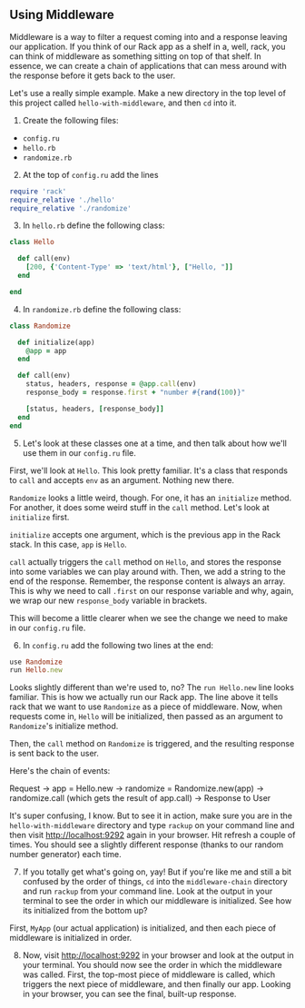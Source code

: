 

## Using Middleware

Middleware is a way to filter a request coming into and a response leaving our application. If you think of our Rack app as a shelf in a, well, rack, you can think of middleware as something sitting on top of that shelf. In essence, we can create a chain of applications that can mess around with the response before it gets back to the user.

Let's use a really simple example. Make a new directory in the top level of this project called `hello-with-middleware`, and then `cd` into it.

1. Create the following files:
  * `config.ru`
  * `hello.rb`
  * `randomize.rb`
2. At the top of `config.ru` add the lines
  
  ```ruby
  require 'rack'
  require_relative './hello'
  require_relative './randomize'
  ```

3. In `hello.rb` define the following class:

  ```ruby
  class Hello

    def call(env)
      [200, {'Content-Type' => 'text/html'}, ["Hello, "]]
    end

  end
  ```

4. In `randomize.rb` define the following class:

  ```ruby
  class Randomize

    def initialize(app)
      @app = app
    end

    def call(env)
      status, headers, response = @app.call(env)
      response_body = response.first + "number #{rand(100)}"

      [status, headers, [response_body]]
    end
  end
  ```

5. Let's look at these classes one at a time, and then talk about how we'll use them in our `config.ru` file.

  First, we'll look at `Hello`. This look pretty familiar. It's a class that responds to `call` and accepts `env` as an argument. Nothing new there.

  `Randomize` looks a little weird, though. For one, it has an `initialize` method. For another, it does some weird stuff in the `call` method. Let's look at `initialize` first.

  `initialize` accepts one argument, which is the previous app in the Rack stack. In this case, `app` is `Hello`.

  `call` actually triggers the `call` method on `Hello`, and stores the response into some variables we can play around with. Then, we add a string to the end of the response. Remember, the response content is always an array. This is why we need to call `.first` on our response variable and why, again, we wrap our new `response_body` variable in brackets.

  This will become a little clearer when we see the change we need to make in our `config.ru` file.

6. In `config.ru` add the following two lines at the end:

  ```ruby
  use Randomize
  run Hello.new
  ```

  Looks slightly different than we're used to, no? The `run Hello.new` line looks familiar. This is how we actually run our Rack app. The line above it tells rack that we want to use `Randomize` as a piece of middleware. Now, when requests come in, `Hello` will be initialized, then passed as an argument to `Randomize`'s initialize method.

  Then, the `call` method on `Randomize` is triggered, and the resulting response is sent back to the user.

  Here's the chain of events:

  Request -> app = Hello.new -> randomize = Randomize.new(app) -> randomize.call (which gets the result of app.call) -> Response to User

  It's super confusing, I know. But to see it in action, make sure you are in the `hello-with-middleware` directory and type `rackup` on your command line and then visit [http://localhost:9292](http://localhost:9292) again in your browser. Hit refresh a couple of times. You should see a slightly different response (thanks to our random number generator) each time.

7. If you totally get what's going on, yay! But if you're like me and still a bit confused by the order of things, `cd` into the `middleware-chain` directory and run `rackup` from your command line. Look at the output in your terminal to see the order in which our middleware is initialized. See how its initialized from the bottom up?

  First, `MyApp` (our actual application) is initialized, and then each piece of middleware is initialized in order.

8. Now, visit [http://localhost:9292](http://localhost:9292) in your browser and look at the output in your terminal. You should now see the order in which the middleware was called. First, the top-most piece of middleware is called, which triggers the next piece of middleware, and then finally our app. Looking in your browser, you can see the final, built-up response.
